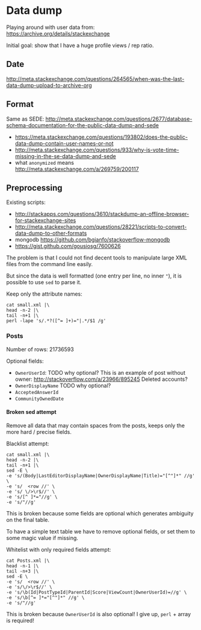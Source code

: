 # Data dump

Playing around with user data from: <https://archive.org/details/stackexchange>

Initial goal: show that I have a huge profile views / rep ratio.

## Date

http://meta.stackexchange.com/questions/264565/when-was-the-last-data-dump-upload-to-archive-org

## Format

Same as SEDE: http://meta.stackexchange.com/questions/2677/database-schema-documentation-for-the-public-data-dump-and-sede

- https://meta.stackexchange.com/questions/193802/does-the-public-data-dump-contain-user-names-or-not
- http://meta.stackexchange.com/questions/933/why-is-vote-time-missing-in-the-se-data-dump-and-sede
- what `anonymized` means http://meta.stackexchange.com/a/269759/200117

## Preprocessing

Existing scripts:

- http://stackapps.com/questions/3610/stackdump-an-offline-browser-for-stackexchange-sites
- http://meta.stackexchange.com/questions/28221/scripts-to-convert-data-dump-to-other-formats
- mongodb https://github.com/bgianfo/stackoverflow-mongodb
- https://gist.github.com/gousiosg/7600626

The problem is that I could not find decent tools to manipulate large XML files from the command line easily.

But since the data is well formatted (one entry per line, no inner `"`), it is possible to use `sed` to parse it.

Keep only the attribute names:

    cat small.xml |\
    head -n-2 |\
    tail -n+1 |\
    perl -lape 's/.*?([^= ]+)="|.*/$1 /g'

### Posts

Number of rows: 21736593

Optional fields:

- `OwnerUserId`: TODO why optional? This is an example of post without owner: <http://stackoverflow.com/a/23966/895245> Deleted accounts?
- `OwnerDisplayName` TODO why optional?
- `AcceptedAnswerId`
- `CommunityOwnedDate`

#### Broken sed attempt

Remove all data that may contain spaces from the posts, keeps only the more hard / precise fields.

Blacklist attempt:

    cat small.xml |\
    head -n-2 |\
    tail -n+1 |\
    sed -E \
    -e 's/(Body|LastEditorDisplayName|OwnerDisplayName|Title)="[^"]*" //g' \
    -e 's/  <row //' \
    -e 's/ \/>\r$//' \
    -e 's/[^ ]*="//g' \
    -e 's/"//g'

This is broken because some fields are optional which generates ambiguity on the final table.

To have a simple text table we have to remove optional fields, or set them to some magic value if missing.

Whitelist with only required fields attempt:

    cat Posts.xml |\
    head -n-1 |\
    tail -n+3 |\
    sed -E \
    -e 's/  <row //' \
    -e 's/\/>\r$//' \
    -e 's/\b(Id|PostTypeId|ParentId|Score|ViewCount|OwnerUserId)=//g' \
    -e 's/\b[^= ]*="[^"]*" //g' \
    -e 's/"//g'

This is broken because `OwnerUserId` is also optional! I give up, `perl` + array is required!
